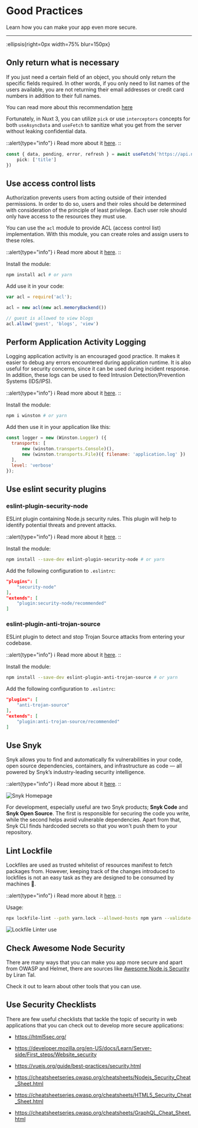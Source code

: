 # Good Practices

Learn how you can make your app even more secure.

---

:ellipsis{right=0px width=75% blur=150px}

## Only return what is necessary

If you just need a certain field of an object, you should only return the specific fields required. In other words, if you only need to list names of the users available, you are not returning their email addresses or credit card numbers in addition to their full names.

You can read more about this recommendation [here](https://cheatsheetseries.owasp.org/cheatsheets/Nodejs_Security_Cheat_Sheet.html#only-return-what-is-necessary)

Fortunately, in Nuxt 3, you can utilize `pick` or use `interceptors` concepts for both `useAsyncData` and `useFetch` to sanitize what you get from the server without leaking confidential data.

::alert{type="info"}
ℹ Read more about it [here](https://v3.nuxtjs.org/api/composables/use-fetch#example).
::

```ts
const { data, pending, error, refresh } = await useFetch('https://api.nuxtjs.dev/mountains',{
    pick: ['title']
})
```

## Use access control lists

Authorization prevents users from acting outside of their intended permissions. In order to do so, users and their roles should be determined with consideration of the principle of least privilege. Each user role should only have access to the resources they must use. 

You can use the `acl` module to provide ACL (access control list) implementation. With this module, you can create roles and assign users to these roles.

::alert{type="info"}
ℹ Read more about it [here](https://www.npmjs.com/package/acl).
::

Install the module:

```bash
npm install acl # or yarn
```

Add use it in your code:

```ts
var acl = require('acl');

acl = new acl(new acl.memoryBackend())

// guest is allowed to view blogs
acl.allow('guest', 'blogs', 'view')
```

## Perform Application Activity Logging

Logging application activity is an encouraged good practice. It makes it easier to debug any errors encountered during application runtime. It is also useful for security concerns, since it can be used during incident response. In addition, these logs can be used to feed Intrusion Detection/Prevention Systems (IDS/IPS).

::alert{type="info"}
ℹ Read more about it [here](https://cheatsheetseries.owasp.org/cheatsheets/Nodejs_Security_Cheat_Sheet.html#perform-application-activity-logging).
::

Install the module:

```bash
npm i winston # or yarn
```

Add then use it in your application like this:

```js
const logger = new (Winston.Logger) ({
  transports: [
      new (winston.transports.Console)(),
      new (winston.transports.File)({ filename: 'application.log' })
  ],
  level: 'verbose'
});
```

## Use eslint security plugins

### eslint-plugin-security-node

ESLint plugin containing Node.js security rules. This plugin will help to identify potential threats and prevent attacks.

::alert{type="info"}
ℹ Read more about it [here](https://www.npmjs.com/package/eslint-plugin-security-node).
::

Install the module:

```bash
npm install --save-dev eslint-plugin-security-node # or yarn
```

Add the following configuration to `.eslintrc`:

```json
"plugins": [
    "security-node"
],
"extends": [
    "plugin:security-node/recommended"
]
```

### eslint-plugin-anti-trojan-source

ESLint plugin to detect and stop Trojan Source attacks from entering your codebase.

::alert{type="info"}
ℹ Read more about it [here](https://github.com/lirantal/eslint-plugin-anti-trojan-source).
::

Install the module:

```bash
npm install --save-dev eslint-plugin-anti-trojan-source # or yarn
```

Add the following configuration to `.eslintrc`:

```json
"plugins": [
    "anti-trojan-source"
],
"extends": [
    "plugin:anti-trojan-source/recommended"
]
```

## Use Snyk

Snyk allows you to find and automatically fix vulnerabilities in your code, open source dependencies, containers, and infrastructure as code — all powered by Snyk’s industry-leading security intelligence.

::alert{type="info"}
ℹ Read more about it [here](https://snyk.io/).
::

![Snyk Homepage](/snyk.png)

For development, especially useful are two Snyk products; **Snyk Code** and **Snyk Open Source**. The first is responsible for securing the code you write, while the second helps avoid vulnerable dependencies. Apart from that, Snyk CLI finds hardcoded secrets so that you won't push them to your repository.

## Lint Lockfile

Lockfiles are used as trusted whitelist of resources manifest to fetch packages from. However, keeping track of the changes introduced to lockfiles is not an easy task as they are designed to be consumed by machines 🤖.

::alert{type="info"}
ℹ Read more about it [here](https://github.com/lirantal/lockfile-lint).
::

Usage:

```bash
npx lockfile-lint --path yarn.lock --allowed-hosts npm yarn --validate-https
```

![Lockfile Linter use](https://user-images.githubusercontent.com/316371/59755684-09923200-9291-11e9-9add-6886dfc6689a.png)

## Check Awesome Node Security

There are many ways that you can make you app more secure and apart from OWASP and Helmet, there are sources like [Awesome Node.js Security](https://github.com/lirantal/awesome-nodejs-security) by Liran Tal.

Check it out to learn about other tools that you can use.

## Use Security Checklists

There are few useful checklists that tackle the topic of security in web applications that you can check out to develop more secure applications:

* <https://html5sec.org/>

* <https://developer.mozilla.org/en-US/docs/Learn/Server-side/First_steps/Website_security>

* <https://vuejs.org/guide/best-practices/security.html>

* <https://cheatsheetseries.owasp.org/cheatsheets/Nodejs_Security_Cheat_Sheet.html>

* <https://cheatsheetseries.owasp.org/cheatsheets/HTML5_Security_Cheat_Sheet.html>

* <https://cheatsheetseries.owasp.org/cheatsheets/GraphQL_Cheat_Sheet.html>
